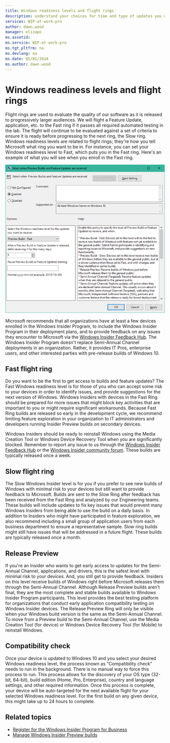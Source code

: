 ```yaml
---
title: Windows readiness levels and flight rings
description: understand your choices for time and type of updates you want to receive
services: WIP-at-work-pro
author: dawn.wood
manager: elizapo
ms.assetid: 
ms.service: WIP-at-work-pro
ms.tgt_pltfrm: na
ms.devlang: na
ms.date: 05/01/2018
ms.author: dawn.wood
---
```


# Windows readiness levels and flight rings
Flight rings are used to evaluate the quality of our software as it is released to progressively larger audiences. We will flight a Feature Update, application, etc. to the Fast ring if it passes all required automated testing in the lab. The flight will continue to be evaluated against a set of criteria to ensure it is ready before progressing to the next ring, the Slow ring. Windows readiness levels are related to flight rings; they're how you tell Microsoft what ring you want to be in. For instance, you can set your Windows readiness level to Fast, which puts you in the Fast ring. Here's an example of what you will see when you enroll in the Fast ring.

![alt text](images/waas-wipfb-policy1.png "set readiness level")

Microsoft recommends that all organizations have at least a few devices enrolled in the Windows Insider Program, to include the Windows Insider Program in their deployment plans, and to provide feedback on any issues they encounter to Microsoft via the [Windows Insider Feedback Hub](wip-4-biz-feedback-hub.md). 
The Windows Insider Program doesn't replace Semi-Annual Channel deployments in an organization. Rather, it provides IT Pros, enterprise users, and other interested parties with pre-release builds of Windows 10.

## Fast flight ring
Do you want to be the first to get access to builds and feature updates? The Fast Windows readiness level is for those of you who can accept some risk to your devices in order to identify issues, and provide suggestions for the next version of Windows.
Windows Insiders with devices in the Fast Ring should be prepared for more issues that might block key activities that are important to you or might require significant workarounds. 
Because Fast Ring builds are released so early in the development cycle, we recommend limiting feature exploration in your organization to IT administrators and developers running Insider Preview builds on secondary devices.

Windows Insiders should be ready to reinstall Windows using the Media Creation Tool or Windows Device Recovery Tool when you are significantly blocked.
Remember to report any issue to us through the [Windows Insider Feedback Hub](wip-4-biz-feedback-hub.md) or the [Windows Insider community forum](https://techcommunity.microsoft.com/t5/Windows-Insider-Program/bd-p/WindowsInsiderProgram).
These builds are typically released once a week.

## Slow flight ring
The Slow Windows Insider level is for you if you prefer to see new builds of Windows with minimal risk to your devices but still want to provide feedback to Microsoft.
Builds are sent to the Slow Ring after feedback has been received from the Fast Ring and analyzed by our Engineering teams. These builds will include updates to fix key issues that would prevent many Windows Insiders from being able to use the build on a daily basis. In addition to Insiders who might have participated in feature exploration, we also recommend including a small group of application users from each business department to ensure a representative sample. Slow ring builds might still have issues that will be addressed in a future flight.
These builds are typically released once a month.

## Release Preview
If you're an Insider who wants to get early access to updates for the Semi-Annual Channel, applications, and drivers, this is the safest level with minimal risk to your devices. And, you still get to provide feedback.
Insiders on this level receive builds of Windows right before Microsoft releases them through the Semi-Annual Channel. Although Release Preview builds aren’t final, they are the most complete and stable builds available to Windows Insider Program participants. This level provides the best testing platform for organizations that conduct early application compatibility testing on Windows Insider devices.
The Release Preview Ring will only be visible when your Windows build version is the same as the Semi-Annual Channel.
To move from a Preview build to the Semi-Annual Channel, use the Media Creation Tool (for device) or Windows Device Recovery Tool (for Mobile) to reinstall Windows. 

## Compatibility check
Once your device is updated to Windows 10 and you select your desired Windows readiness level, the process known as "Compatibility check" needs to run in the background. There is no manual way to force this process to run. This process allows for the discovery of your OS type (32-bit, 64-bit), build edition (Home, Pro, Enterprise), country and language settings, and other required information. Once this process is complete, your device will be auto-targeted for the next available flight for your selected Windows readiness level. For the first build on any given device, this might take up to 24 hours to complete.

## Related topics

* [Register for the Windows Insider Program for Business](wip-4-biz-install.md)
* [Manage Windows Insider Preview builds](wip-4-biz-manage-builds.md)